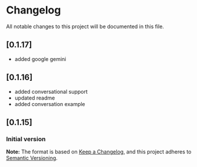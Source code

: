 # Changelog
All notable changes to this project will be documented in this file.

## [0.1.17]

- added google gemini

## [0.1.16]

- added conversational support
- updated readme
- added conversation example

## [0.1.15]

### Initial version

**Note:** The format is based on [Keep a Changelog](https://keepachangelog.com/en/1.0.0/), and this project adheres to [Semantic Versioning](https://semver.org/spec/v2.0.0.html).
